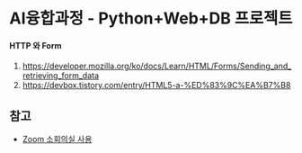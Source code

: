 # AI융합과정 - Python+Web+DB 프로젝트

#### HTTP 와 Form

1. https://developer.mozilla.org/ko/docs/Learn/HTML/Forms/Sending_and_retrieving_form_data
2. https://devbox.tistory.com/entry/HTML5-a-%ED%83%9C%EA%B7%B8



## 참고

- [Zoom 소회의실 사용](https://got-it0918.tistory.com/37)
